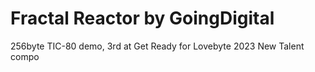 # Fractal Reactor by GoingDigital
256byte TIC-80 demo, 3rd at Get Ready for Lovebyte 2023 New Talent compo
